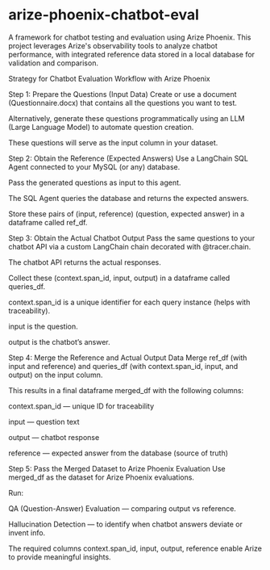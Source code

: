 # arize-phoenix-chatbot-eval
A framework for chatbot testing and evaluation using Arize Phoenix. This project leverages Arize's observability tools to analyze chatbot performance, with integrated reference data stored in a local database for validation and comparison.

Strategy for Chatbot Evaluation Workflow with Arize Phoenix

Step 1: Prepare the Questions (Input Data)
Create or use a document (Questionnaire.docx) that contains all the questions you want to test.

Alternatively, generate these questions programmatically using an LLM (Large Language Model) to automate question creation.

These questions will serve as the input column in your dataset.

Step 2: Obtain the Reference (Expected Answers)
Use a LangChain SQL Agent connected to your MySQL (or any) database.

Pass the generated questions as input to this agent.

The SQL Agent queries the database and returns the expected answers.

Store these pairs of (input, reference) (question, expected answer) in a dataframe called ref_df.

Step 3: Obtain the Actual Chatbot Output
Pass the same questions to your chatbot API via a custom LangChain chain decorated with @tracer.chain.

The chatbot API returns the actual responses.

Collect these (context.span_id, input, output) in a dataframe called queries_df.

context.span_id is a unique identifier for each query instance (helps with traceability).

input is the question.

output is the chatbot’s answer.

Step 4: Merge the Reference and Actual Output Data
Merge ref_df (with input and reference) and queries_df (with context.span_id, input, and output) on the input column.

This results in a final dataframe merged_df with the following columns:

context.span_id — unique ID for traceability

input — question text

output — chatbot response

reference — expected answer from the database (source of truth)

Step 5: Pass the Merged Dataset to Arize Phoenix Evaluation
Use merged_df as the dataset for Arize Phoenix evaluations.

Run:

QA (Question-Answer) Evaluation — comparing output vs reference.

Hallucination Detection — to identify when chatbot answers deviate or invent info.

The required columns context.span_id, input, output, reference enable Arize to provide meaningful insights.


